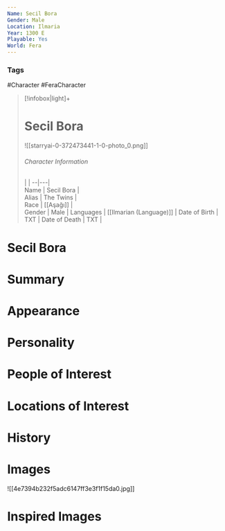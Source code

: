 ```yaml
---
Name: Secil Bora
Gender: Male
Location: Ilmaria
Year: 1300 E
Playable: Yes
World: Fera
---
```


### Tags
#Character #FeraCharacter 

> [!infobox|light]+  
> # Secil Bora  
> ![[starryai-0-372473441-1-0-photo_0.png]]
> ###### Character Information
>  |   |
> --|---|  
> Name | Secil Bora |  
> Alias | The Twins |  
> Race | [[Aşağı]] |  
> Gender | Male |
> Languages | [[Ilmarian (Language)]] |
> Date of Birth | TXT |
> Date of Death | TXT |

# Secil Bora

# Summary

# Appearance

# Personality

# People of Interest

# Locations of Interest

# History

# Images
![[4e7394b232f5adc6147ff3e3f1f15da0.jpg]]
# Inspired Images
